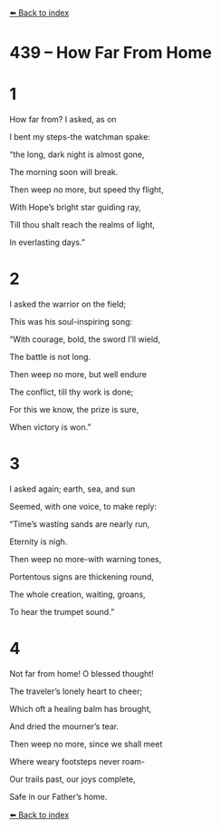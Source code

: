 [⬅️ Back to index](../README.md)

# 439 – How Far From Home





# 1

How far from? I asked, as on

I bent my steps-the watchman spake:

“the long, dark night is almost gone,

The morning soon will break.

Then weep no more, but speed thy flight,

With Hope’s bright star guiding ray,

Till thou shalt reach the realms of light,

In everlasting days.”



# 2

I asked the warrior on the field;

This was his soul-inspiring song:

“With courage, bold, the sword I’ll wield,

The battle is not long.

Then weep no more, but well endure

The conflict, till thy work is done;

For this we know, the prize is sure,

When victory is won.”



# 3

I asked again; earth, sea, and sun

Seemed, with one voice, to make reply:

“Time’s wasting sands are nearly run,

Eternity is nigh.

Then weep no more-with warning tones,

Portentous signs are thickening round,

The whole creation, waiting, groans,

To hear the trumpet sound.”



# 4

Not far from home! O blessed thought!

The traveler’s lonely heart to cheer;

Which oft a healing balm has brought,

And dried the mourner’s tear.

Then weep no more, since we shall meet

Where weary footsteps never roam-

Our trails past, our joys complete,

Safe in our Father’s home.

[⬅️ Back to index](../README.md)
